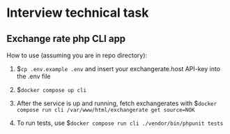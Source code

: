 # Interview technical task
## Exchange rate php CLI app
How to use (assuming you are in repo directory):

1. $`cp .env.example .env` and insert your exchangerate.host API-key into the .env file

2. $`docker compose up cli`

3. After the service is up and running, fetch exchangerates with $`docker compose run cli /var/www/html/exchangerate get source=NOK`

4. To run tests, use $`docker compose run cli ./vendor/bin/phpunit tests`
